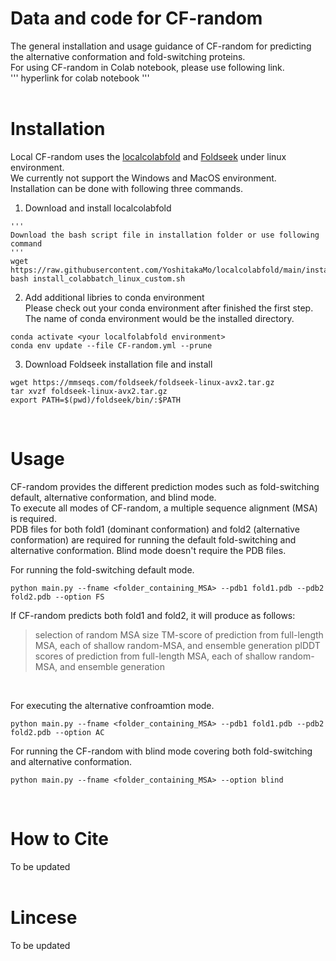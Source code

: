 # Data and code for CF-random
The general installation and usage guidance of CF-random for predicting the alternative conformation and fold-switching proteins.<br>
For using CF-random in Colab notebook, please use following link.<br>
''' hyperlink for colab notebook '''<br><br>

# Installation
Local CF-random uses the [localcolabfold](https://github.com/YoshitakaMo/localcolabfold) and [Foldseek](https://github.com/steineggerlab/foldseek) under linux environment.<br>
We currently not support the Windows and MacOS environment.<br>
Installation can be done with following three commands. <br>

1. Download and install localcolabfold <br>
```
'''
Download the bash script file in installation folder or use following command
'''
wget https://raw.githubusercontent.com/YoshitakaMo/localcolabfold/main/install_colabbatch_linux.sh
bash install_colabbatch_linux_custom.sh
```

2. Add additional libries to conda environment<br>
Please check out your conda environment after finished the first step.<br>
The name of conda environment would be the installed directory.
```
conda activate <your localfolabfold environment>
conda env update --file CF-random.yml --prune
```

3. Download Foldseek installation file and install <br>
```
wget https://mmseqs.com/foldseek/foldseek-linux-avx2.tar.gz
tar xvzf foldseek-linux-avx2.tar.gz
export PATH=$(pwd)/foldseek/bin/:$PATH
```
<br>

# Usage
CF-random provides the different prediction modes such as fold-switching default, alternative conformation, and blind mode.<br>
To execute all modes of CF-random, a multiple sequence alignment (MSA) is required.<br> PDB files for both fold1 (dominant conformation) and fold2 (alternative conformation) are required for running the default fold-switching and alternative conformation. Blind mode doesn't require the PDB files.<br>

For running the fold-switching default mode. <br>
```
python main.py --fname <folder_containing_MSA> --pdb1 fold1.pdb --pdb2 fold2.pdb --option FS
```
If CF-random predicts both fold1 and fold2, it will produce as follows:
> selection of random MSA size
> TM-score of prediction from full-length MSA, each of shallow random-MSA, and ensemble generation
> plDDT scores of prediction from full-length MSA, each of shallow random-MSA, and ensemble generation
> 
<br>

For executing the alternative confroamtion mode. <br>
```
python main.py --fname <folder_containing_MSA> --pdb1 fold1.pdb --pdb2 fold2.pdb --option AC
```

For running the CF-random with blind mode covering both fold-switching and alternative conformation. <br>
```
python main.py --fname <folder_containing_MSA> --option blind
```
<br>

# How to Cite
To be updated
<br><br>

# Lincese
To be updated



